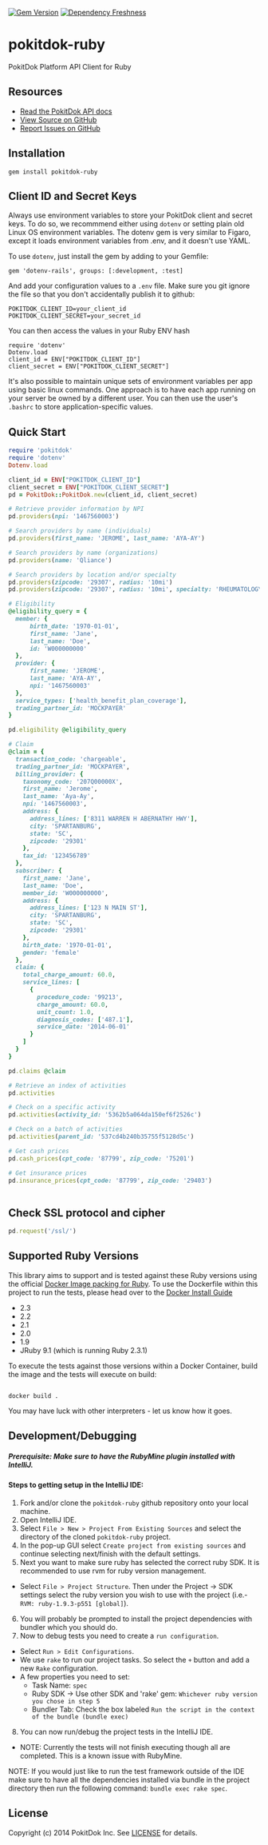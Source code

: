 [![Gem Version](https://badge.fury.io/rb/pokitdok-ruby.svg)](http://badge.fury.io/rb/pokitdok-ruby)
[![Dependency Freshness](https://www.versioneye.com/user/projects/538e498b46c4739edd0000ee/badge.svg)](https://www.versioneye.com/user/projects/538e498b46c4739edd0000ee)


pokitdok-ruby
=============

PokitDok Platform API Client for Ruby

## Resources
* [Read the PokitDok API docs][apidocs]
* [View Source on GitHub][code]
* [Report Issues on GitHub][issues]

[apidocs]: https://platform.pokitdok.com/documentation/v4#/
[code]: https://github.com/PokitDok/pokitdok-ruby
[issues]: https://github.com/PokitDok/pokitdok-ruby/issues

## Installation
    gem install pokitdok-ruby
    
## Client ID and Secret Keys
Always use environment variables to store your PokitDok client and secret keys. To do so, 
we recommmend either using `dotenv` or setting plain old Linux OS environment variables.  The dotenv gem is very 
similar to Figaro, except it loads environment variables from .env, and it doesn't use YAML.

To use `dotenv`, just install the gem by adding to your Gemfile:
```
gem 'dotenv-rails', groups: [:development, :test]
```

And add your configuration values to a `.env` file. Make sure you git ignore the file so that you don't 
accidentally publish it to github:
```
POKITDOK_CLIENT_ID=your_client_id
POKITDOK_CLIENT_SECRET=your_secret_id
```
You can then access the values in your Ruby ENV hash
```
require 'dotenv'
Dotenv.load
client_id = ENV["POKITDOK_CLIENT_ID"]
client_secret = ENV["POKITDOK_CLIENT_SECRET"]
```

It's also possible to maintain unique sets of environment variables per app using basic linux commands. 
One approach is to have each app running on your server be owned by a different user. You can then use the user's `.bashrc`
to store application-specific values.

## Quick Start
```ruby
require 'pokitdok'
require 'dotenv'
Dotenv.load

client_id = ENV["POKITDOK_CLIENT_ID"]
client_secret = ENV["POKITDOK_CLIENT_SECRET"]
pd = PokitDok::PokitDok.new(client_id, client_secret)

# Retrieve provider information by NPI
pd.providers(npi: '1467560003')

# Search providers by name (individuals)
pd.providers(first_name: 'JEROME', last_name: 'AYA-AY')

# Search providers by name (organizations)
pd.providers(name: 'Qliance')

# Search providers by location and/or specialty
pd.providers(zipcode: '29307', radius: '10mi')
pd.providers(zipcode: '29307', radius: '10mi', specialty: 'RHEUMATOLOGY')

# Eligibility
@eligibility_query = {
  member: {
      birth_date: '1970-01-01',
      first_name: 'Jane',
      last_name: 'Doe',
      id: 'W000000000'
  },
  provider: {
      first_name: 'JEROME',
      last_name: 'AYA-AY',
      npi: '1467560003'
  },
  service_types: ['health_benefit_plan_coverage'],
  trading_partner_id: 'MOCKPAYER'
}

pd.eligibility @eligibility_query

# Claim
@claim = {
  transaction_code: 'chargeable',
  trading_partner_id: 'MOCKPAYER',
  billing_provider: {
    taxonomy_code: '207Q00000X',
    first_name: 'Jerome',
    last_name: 'Aya-Ay',
    npi: '1467560003',
    address: {
      address_lines: ['8311 WARREN H ABERNATHY HWY'],
      city: 'SPARTANBURG',
      state: 'SC',
      zipcode: '29301'
    },
    tax_id: '123456789'
  },
  subscriber: {
    first_name: 'Jane',
    last_name: 'Doe',
    member_id: 'W000000000',
    address: {
      address_lines: ['123 N MAIN ST'],
      city: 'SPARTANBURG',
      state: 'SC',
      zipcode: '29301'
    },
    birth_date: '1970-01-01',
    gender: 'female'
  },
  claim: {
    total_charge_amount: 60.0,
    service_lines: [
      {
        procedure_code: '99213',
        charge_amount: 60.0,
        unit_count: 1.0,
        diagnosis_codes: ['487.1'],
        service_date: '2014-06-01'
      }
    ]
  }
}

pd.claims @claim

# Retrieve an index of activities
pd.activities 

# Check on a specific activity
pd.activities(activity_id: '5362b5a064da150ef6f2526c')

# Check on a batch of activities
pd.activities(parent_id: '537cd4b240b35755f5128d5c')

# Get cash prices
pd.cash_prices(cpt_code: '87799', zip_code: '75201')

# Get insurance prices
pd.insurance_prices(cpt_code: '87799', zip_code: '29403')
              
```

## Check SSL protocol and cipher
```ruby
pd.request('/ssl/')
```

## Supported Ruby Versions
This library aims to support and is tested against these Ruby versions using the official [Docker Image packing for Ruby](https://github.com/docker-library/ruby). 
To use the Dockerfile within this project to run the tests, please head over to the [Docker Install Guide](https://docs.docker.com/engine/installation/)

* 2.3
* 2.2
* 2.1
* 2.0
* 1.9
* JRuby 9.1  (which is running Ruby 2.3.1)

To execute the tests against those versions within a Docker Container, build the image and the tests will execute on build:
```shell

docker build .
```

You may have luck with other interpreters - let us know how it goes.

## Development/Debugging

##### Prerequisite: Make sure to have the RubyMine plugin installed with IntelliJ.

#### Steps to getting setup in the IntelliJ IDE:
1. Fork and/or clone the `pokitdok-ruby` github repository onto your local machine.
2. Open IntelliJ IDE.
3. Select `File > New > Project From Existing Sources` and select the directory of the cloned `pokitdok-ruby` project.
4. In the pop-up GUI select `Create project from existing sources` and continue selecting next/finish with the default settings.
5. Next you want to make sure ruby has selected the correct ruby SDK. It is recommended to use rvm for ruby version management.
  * Select `File > Project Structure`. Then under the Project -> SDK settings select the ruby version you wish to use with the project (i.e.- `RVM: ruby-1.9.3-p551 [global]`).
6. You will probably be prompted to install the project dependencies with bundler which you should do.
7. Now to debug tests you need to create a `run configuration`.
  * Select `Run > Edit Configurations`. 
  * We use `rake` to run our project tasks. So select the `+` button and add a new `Rake` configuration.
  * A few properties you need to set: 
    * Task Name: `spec`
    * Ruby SDK -> Use other SDK and 'rake' gem: `Whichever ruby version you chose in step 5`
    * Bundler Tab: Check the box labeled `Run the script in the context of the bundle (bundle exec)`
8. You can now run/debug the project tests in the IntelliJ IDE.
  * NOTE: Currently the tests will not finish executing though all are completed. This is a known issue with RubyMine.

NOTE: If you would just like to run the test framework outside of the IDE make sure to have all the dependencies installed via bundle in the project directory then run the following command: `bundle exec rake spec`.

## License
Copyright (c) 2014 PokitDok Inc. See [LICENSE][] for details.

[license]: LICENSE.txt
